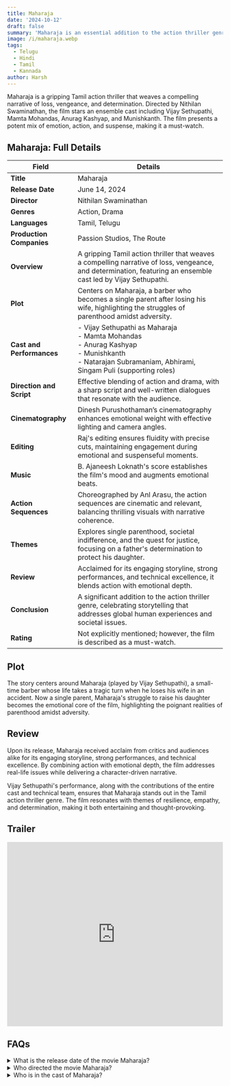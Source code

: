 ```yaml
---
title: Maharaja
date: '2024-10-12'
draft: false
summary: 'Maharaja is an essential addition to the action thriller genre, celebrating the power of storytelling.'
image: /i/maharaja.webp
tags:
  - Telugu
  - Hindi
  - Tamil
  - Kannada
author: Harsh
---
```


Maharaja is a gripping Tamil action thriller that weaves a compelling narrative of loss, vengeance, and determination. Directed by Nithilan Swaminathan, the film stars an ensemble cast including Vijay Sethupathi, Mamta Mohandas, Anurag Kashyap, and Munishkanth. The film presents a potent mix of emotion, action, and suspense, making it a must-watch.

## Maharaja: Full Details

| **Field**                 | **Details**                                                                                                                                                    |
| ------------------------- | -------------------------------------------------------------------------------------------------------------------------------------------------------------- |
| **Title**                 | Maharaja                                                                                                                                                       |
| **Release Date**          | June 14, 2024                                                                                                                                                  |
| **Director**              | Nithilan Swaminathan                                                                                                                                           |
| **Genres**                | Action, Drama                                                                                                                                                  |
| **Languages**             | Tamil, Telugu                                                                                                                                                  |
| **Production Companies**  | Passion Studios, The Route                                                                                                                                     |
| **Overview**              | A gripping Tamil action thriller that weaves a compelling narrative of loss, vengeance, and determination, featuring an ensemble cast led by Vijay Sethupathi. |
| **Plot**                  | Centers on Maharaja, a barber who becomes a single parent after losing his wife, highlighting the struggles of parenthood amidst adversity.                    |
| **Cast and Performances** | - Vijay Sethupathi as Maharaja<br>- Mamta Mohandas<br>- Anurag Kashyap<br>- Munishkanth<br>- Natarajan Subramaniam, Abhirami, Singam Puli (supporting roles)   |
| **Direction and Script**  | Effective blending of action and drama, with a sharp script and well-written dialogues that resonate with the audience.                                        |
| **Cinematography**        | Dinesh Purushothaman’s cinematography enhances emotional weight with effective lighting and camera angles.                                                     |
| **Editing**               | Raj's editing ensures fluidity with precise cuts, maintaining engagement during emotional and suspenseful moments.                                             |
| **Music**                 | B. Ajaneesh Loknath's score establishes the film's mood and augments emotional beats.                                                                          |
| **Action Sequences**      | Choreographed by Anl Arasu, the action sequences are cinematic and relevant, balancing thrilling visuals with narrative coherence.                             |
| **Themes**                | Explores single parenthood, societal indifference, and the quest for justice, focusing on a father's determination to protect his daughter.                    |
| **Review**                | Acclaimed for its engaging storyline, strong performances, and technical excellence, it blends action with emotional depth.                                    |
| **Conclusion**            | A significant addition to the action thriller genre, celebrating storytelling that addresses global human experiences and societal issues.                     |
| **Rating**                | Not explicitly mentioned; however, the film is described as a must-watch.                                                                                      |

## Plot

The story centers around Maharaja (played by Vijay Sethupathi), a small-time barber whose life takes a tragic turn when he loses his wife in an accident. Now a single parent, Maharaja's struggle to raise his daughter becomes the emotional core of the film, highlighting the poignant realities of parenthood amidst adversity.

## Review

Upon its release, Maharaja received acclaim from critics and audiences alike for its engaging storyline, strong performances, and technical excellence. By combining action with emotional depth, the film addresses real-life issues while delivering a character-driven narrative.

Vijay Sethupathi's performance, along with the contributions of the entire cast and technical team, ensures that Maharaja stands out in the Tamil action thriller genre. The film resonates with themes of resilience, empathy, and determination, making it both entertaining and thought-provoking.

## Trailer

<iframe width="100%" height="430" src="https://www.youtube.com/embed/2yRxitP6f0k?si=LvcIAo71346bcGrG" title={title} frameborder="0" allow="accelerometer; autoplay; clipboard-write; encrypted-media; gyroscope; picture-in-picture; web-share" referrerpolicy="strict-origin-when-cross-origin" allowfullscreen></iframe>

## FAQs

<details>
    <summary>What is the release date of the movie Maharaja?</summary>
    <p>Maharaja was released in theatres on June 14, 2024.</p>
</details>

<details>
    <summary>Who directed the movie Maharaja?</summary>
    <p>The movie was directed by Nithilan Swaminathan.</p>
</details>

<details>
    <summary>Who is in the cast of Maharaja?</summary>
    <ul>
        <li>Vijay Sethupathi</li>
        <li>Mamta Mohandas</li>
        <li>Anurag Kashyap</li>
        <li>Munishkanth</li>
    </ul>
</details>
